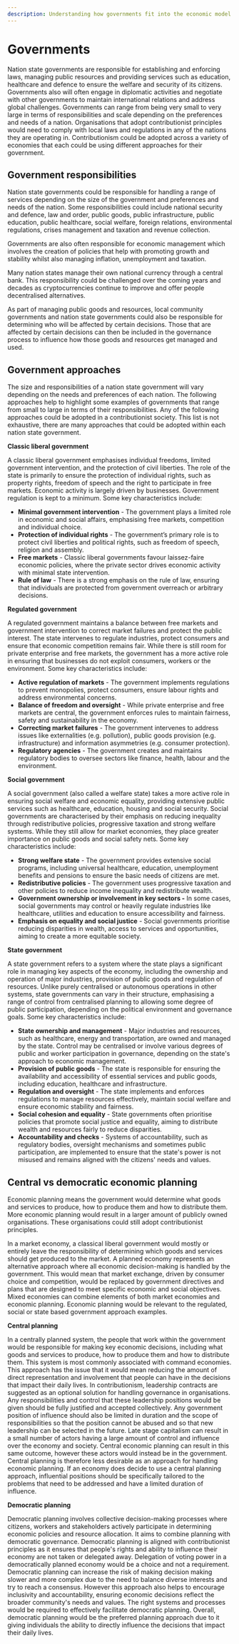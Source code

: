 ```yaml
---
description: Understanding how governments fit into the economic model for contributionism
---
```


# Governments

Nation state governments are responsible for establishing and enforcing laws, managing public resources and providing services such as education, healthcare and defence to ensure the welfare and security of its citizens. Governments also will often engage in diplomatic activities and negotiate with other governments to maintain international relations and address global challenges. Governments can range from being very small to very large in terms of responsibilities and scale depending on the preferences and needs of a nation. Organisations that adopt contributionist principles would need to comply with local laws and regulations in any of the nations they are operating in. Contributionism could be adopted across a variety of economies that each could be using different approaches for their government.



## Government responsibilities

Nation state governments could be responsible for handling a range of services depending on the size of the government and preferences and needs of the nation. Some responsibilities could include national security and defence, law and order, public goods, public infrastructure, public education, public healthcare, social welfare, foreign relations, environmental regulations, crises management and taxation and revenue collection.

Governments are also often responsible for economic management which involves the creation of policies that help with promoting growth and stability whilst also managing inflation, unemployment and taxation.

Many nation states manage their own national currency through a central bank. This responsibility could be challenged over the coming years and decades as cryptocurrencies continue to improve and offer people decentralised alternatives.

As part of managing public goods and resources, local community governments and nation state governments could also be responsible for determining who will be affected by certain decisions. Those that are affected by certain decisions can then be included in the governance process to influence how those goods and resources get managed and used.



## **Government approaches**

The size and responsibilities of a nation state government will vary depending on the needs and preferences of each nation. The following approaches help to highlight some examples of governments that range from small to large in terms of their responsibilities. Any of the following approaches could be adopted in a contributionist society. This list is not exhaustive, there are many approaches that could be adopted within each nation state government.



**Classic liberal government**

A classic liberal government emphasises individual freedoms, limited government intervention, and the protection of civil liberties. The role of the state is primarily to ensure the protection of individual rights, such as property rights, freedom of speech and the right to participate in free markets. Economic activity is largely driven by businesses. Government regulation is kept to a minimum. Some key characteristics include:

* **Minimal government intervention** - The government plays a limited role in economic and social affairs, emphasising free markets, competition and individual choice.
* **Protection of individual rights** - The government’s primary role is to protect civil liberties and political rights, such as freedom of speech, religion and assembly.
* **Free markets** - Classic liberal governments favour laissez-faire economic policies, where the private sector drives economic activity with minimal state intervention.
* **Rule of law** - There is a strong emphasis on the rule of law, ensuring that individuals are protected from government overreach or arbitrary decisions.



**Regulated government**

A regulated government maintains a balance between free markets and government intervention to correct market failures and protect the public interest. The state intervenes to regulate industries, protect consumers and ensure that economic competition remains fair. While there is still room for private enterprise and free markets, the government has a more active role in ensuring that businesses do not exploit consumers, workers or the environment. Some key characteristics include:

* **Active regulation of markets** - The government implements regulations to prevent monopolies, protect consumers, ensure labour rights and address environmental concerns.
* **Balance of freedom and oversight** - While private enterprise and free markets are central, the government enforces rules to maintain fairness, safety and sustainability in the economy.
* **Correcting market failures** - The government intervenes to address issues like externalities (e.g. pollution), public goods provision (e.g. infrastructure) and information asymmetries (e.g. consumer protection).
* **Regulatory agencies** - The government creates and maintains regulatory bodies to oversee sectors like finance, health, labour and the environment.



**Social government**

A social government (also called a welfare state) takes a more active role in ensuring social welfare and economic equality, providing extensive public services such as healthcare, education, housing and social security. Social governments are characterised by their emphasis on reducing inequality through redistributive policies, progressive taxation and strong welfare systems. While they still allow for market economies, they place greater importance on public goods and social safety nets. Some key characteristics include:

* **Strong welfare state** - The government provides extensive social programs, including universal healthcare, education, unemployment benefits and pensions to ensure the basic needs of citizens are met.
* **Redistributive policies** - The government uses progressive taxation and other policies to reduce income inequality and redistribute wealth.
* **Government ownership or involvement in key sectors -** In some cases, social governments may control or heavily regulate industries like healthcare, utilities and education to ensure accessibility and fairness.
* **Emphasis on equality and social justice** - Social governments prioritise reducing disparities in wealth, access to services and opportunities, aiming to create a more equitable society.



**State government**

A state government refers to a system where the state plays a significant role in managing key aspects of the economy, including the ownership and operation of major industries, provision of public goods and regulation of resources. Unlike purely centralised or autonomous operations in other systems, state governments can vary in their structure, emphasising a range of control from centralised planning to allowing some degree of public participation, depending on the political environment and governance goals. Some key characteristics include:

* **State ownership and management** - Major industries and resources, such as healthcare, energy and transportation, are owned and managed by the state. Control may be centralised or involve various degrees of public and worker participation in governance, depending on the state's approach to economic management.
* **Provision of public goods** - The state is responsible for ensuring the availability and accessibility of essential services and public goods, including education, healthcare and infrastructure.
* **Regulation and oversight** - The state implements and enforces regulations to manage resources effectively, maintain social welfare and ensure economic stability and fairness.
* **Social cohesion and equality** - State governments often prioritise policies that promote social justice and equality, aiming to distribute wealth and resources fairly to reduce disparities.
* **Accountability and checks** - Systems of accountability, such as regulatory bodies, oversight mechanisms and sometimes public participation, are implemented to ensure that the state's power is not misused and remains aligned with the citizens' needs and values.



## Central vs democratic economic planning

Economic planning means the government would determine what goods and services to produce, how to produce them and how to distribute them. More economic planning would result in a larger amount of publicly owned organisations. These organisations could still adopt contributionist principles.

In a market economy, a classical liberal government would mostly or entirely leave the responsibility of determining which goods and services should get produced to the market. A planned economy represents an alternative approach where all economic decision-making is handled by the government. This would mean that market exchange, driven by consumer choice and competition, would be replaced by government directives and plans that are designed to meet specific economic and social objectives. Mixed economies can combine elements of both market economies and economic planning. Economic planning would be relevant to the regulated, social or state based government approach examples.



**Central planning**

In a centrally planned system, the people that work within the government would be responsible for making key economic decisions, including what goods and services to produce, how to produce them and how to distribute them. This system is most commonly associated with command economies. This approach has the issue that it would mean reducing the amount of direct representation and involvement that people can have in the decisions that impact their daily lives. In contributionism, leadership contracts are suggested as an optional solution for handling governance in organisations. Any responsibilities and control that these leadership positions would be given should be fully justified and accepted collectively. Any government position of influence should also be limited in duration and the scope of responsibilities so that the position cannot be abused and so that new leadership can be selected in the future. Late stage capitalism can result in a small number of actors having a large amount of control and influence over the economy and society. Central economic planning can result in this same outcome, however these actors would instead be in the government. Central planning is therefore less desirable as an approach for handling economic planning. If an economy does decide to use a central planning approach, influential positions should be specifically tailored to the problems that need to be addressed and have a limited duration of influence.



**Democratic planning**

Democratic planning involves collective decision-making processes where citizens, workers and stakeholders actively participate in determining economic policies and resource allocation. It aims to combine planning with democratic governance. Democratic planning is aligned with contributionist principles as it ensures that people's rights and ability to influence their economy are not taken or delegated away. Delegation of voting power in a democratically planned economy would be a choice and not a requirement. Democratic planning can increase the risk of making decision making slower and more complex due to the need to balance diverse interests and try to reach a consensus. However this approach also helps to encourage inclusivity and accountability, ensuring economic decisions reflect the broader community's needs and values. The right systems and processes would be required to effectively facilitate democratic planning. Overall, democratic planning would be the preferred planning approach due to it giving individuals the ability to directly influence the decisions that impact their daily lives.
